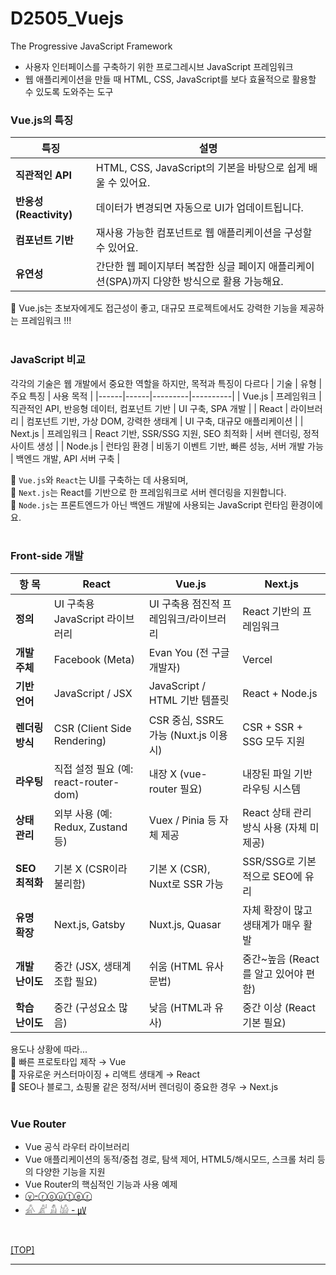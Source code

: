 # D2505_Vuejs
The Progressive JavaScript Framework

- 사용자 인터페이스를 구축하기 위한 프로그레시브 JavaScript 프레임워크 <br/>
- 웹 애플리케이션을 만들 때 HTML, CSS, JavaScript를 보다 효율적으로 활용할 수 있도록 도와주는 도구 <br/>

### Vue.js의 특징

| 특징  | 설명   |
|------|--------|
| **직관적인 API**        | HTML, CSS, JavaScript의 기본을 바탕으로 쉽게 배울 수 있어요.  |
| **반응성(Reactivity)** | 데이터가 변경되면 자동으로 UI가 업데이트됩니다.                |
| **컴포넌트 기반**       | 재사용 가능한 컴포넌트로 웹 애플리케이션을 구성할 수 있어요.     |
| **유연성**             | 간단한 웹 페이지부터 복잡한 싱글 페이지 애플리케이션(SPA)까지 다양한 방식으로 활용 가능해요.  |

🚀 Vue.js는 초보자에게도 접근성이 좋고, 대규모 프로젝트에서도 강력한 기능을 제공하는 프레임워크 !!! <br/>
<br/>

### JavaScript 비교
각각의 기술은 웹 개발에서 중요한 역할을 하지만, 목적과 특징이 다르다
| 기술 | 유형 | 주요 특징 | 사용 목적 | 
|------|------|---------|----------|
| Vue.js | 프레임워크 | 직관적인 API, 반응형 데이터, 컴포넌트 기반 | UI 구축, SPA 개발 | 
| React | 라이브러리 | 컴포넌트 기반, 가상 DOM, 강력한 생태계 | UI 구축, 대규모 애플리케이션 | 
| Next.js | 프레임워크 | React 기반, SSR/SSG 지원, SEO 최적화 | 서버 렌더링, 정적 사이트 생성 | 
| Node.js | 런타임 환경 | 비동기 이벤트 기반, 빠른 성능, 서버 개발 가능 | 백엔드 개발, API 서버 구축 | 

🚀 `Vue.js`와 `React`는 UI를 구축하는 데 사용되며, <br/>
🚀 `Next.js`는 React를 기반으로 한 프레임워크로 서버 렌더링을 지원합니다. <br/>
🚀 `Node.js`는 프론트엔드가 아닌 백엔드 개발에 사용되는 JavaScript 런타임 환경이에요. <br/>
<br/>

### Front-side 개발

| 항  목 | React | Vue.js | Next.js |
|-------|-------|--------|---------|
| **정의** | UI 구축용 JavaScript 라이브러리 | UI 구축용 점진적 프레임워크/라이브러리 | React 기반의 프레임워크 |
| **개발 주체** | Facebook (Meta) | Evan You (전 구글 개발자) | Vercel |
| **기반 언어** | JavaScript / JSX | JavaScript / HTML 기반 템플릿 | React + Node.js |
| **렌더링 방식** | CSR (Client Side Rendering) | CSR 중심, SSR도 가능 (Nuxt.js 이용 시) | CSR + SSR + SSG 모두 지원 |
| **라우팅** | 직접 설정 필요 (예: react-router-dom) | 내장 X (vue-router 필요) | 내장된 파일 기반 라우팅 시스템 |
| **상태 관리** | 외부 사용 (예: Redux, Zustand 등) | Vuex / Pinia 등 자체 제공 | React 상태 관리 방식 사용 (자체 미제공) |
| **SEO 최적화** | 기본 X (CSR이라 불리함) | 기본 X (CSR), Nuxt로 SSR 가능 | SSR/SSG로 기본적으로 SEO에 유리 |
| **유명 확장** | Next.js, Gatsby | Nuxt.js, Quasar | 자체 확장이 많고 생태계가 매우 활발 |
| **개발 난이도** | 중간 (JSX, 생태계 조합 필요) | 쉬움 (HTML 유사 문법) | 중간~높음 (React를 알고 있어야 편함) |
| **학습 난이도** | 중간 (구성요소 많음) | 낮음 (HTML과 유사) | 중간 이상 (React 기본 필요) |

용도나 상황에 따라... <br/>
🚀 빠른 프로토타입 제작 → Vue <br/>
🚀 자유로운 커스터마이징 + 리액트 생태계 → React <br/>
🚀 SEO나 블로그, 쇼핑몰 같은 정적/서버 렌더링이 중요한 경우 → Next.js <br/>
<br/>

### Vue Router
- Vue 공식 라우터 라이브러리
- Vue 애플리케이션의 동적/중첩 경로, 탐색 제어, HTML5/해시모드, 스크롤 처리 등의 다양한 기능을 지원
- Vue Router의 핵심적인 기능과 사용 예제 
- [ⓥ-ⓡⓞⓤⓣⓔⓡ](./vue_router/) 
- [𓀉 𓀊 𓀋 𓀌 - ㎶](https://www.heropy.dev/p/2Hstmu) 
<br/>

[[TOP]](#d2505_vuejs)

---
